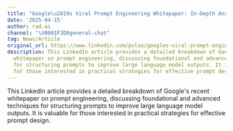 ```yaml
---
title: "Google\u2019s Viral Prompt Engineering Whitepaper: In-Depth Analysis"
date: '2025-04-15'
author: rad.ai
channel: "\U0001F3D8general-chat"
tag: News/Article
original_url: https://www.linkedin.com/pulse/googles-viral-prompt-engineering-whitepaper-in-depth-analysis-jha-rqnec
description: This LinkedIn article provides a detailed breakdown of Google's recent
  whitepaper on prompt engineering, discussing foundational and advanced techniques
  for structuring prompts to improve large language model outputs. It is valuable
  for those interested in practical strategies for effective prompt design.
---
```


This LinkedIn article provides a detailed breakdown of Google's recent whitepaper on prompt engineering, discussing foundational and advanced techniques for structuring prompts to improve large language model outputs. It is valuable for those interested in practical strategies for effective prompt design.